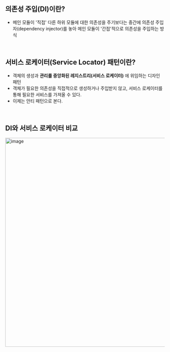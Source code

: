 ## 의존성 주입(DI)이란?
* 메인 모듈이 '직접' 다른 하위 모듈에 대한 의존성을 주기보다는 중간에 의존성 주입자(dependency injector)를 놓아 메인 모듈이 '간접'적으로 의존성을 주입하는 방식

<br>

## 서비스 로케이터(Service Locator) 패턴이란?
* 객체의 생성과 **관리를 중앙화된 레지스트리(서비스 로케이터)** 에 위임하는 디자인 패턴
* 객체가 필요한 의존성을 직접적으로 생성하거나 주입받지 않고, 서비스 로케이터를 통해 필요한 서비스를 가져올 수 있다.
* 이제는 안티 패턴으로 본다.

<br>

## DI와 서비스 로케이터 비교

<img width="659" alt="image" src="https://github.com/NalaJang/TIL/assets/73895803/b21f3e1f-45f3-4fd3-84d3-475fd327fab0">
